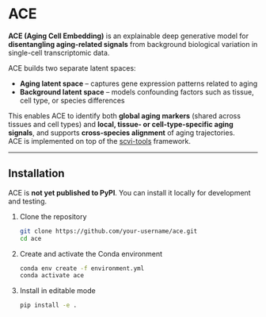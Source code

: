 # ACE

**ACE (Aging Cell Embedding)** is an explainable deep generative model for **disentangling aging-related signals** from background biological variation in single-cell transcriptomic data.  

ACE builds two separate latent spaces:
- **Aging latent space** – captures gene expression patterns related to aging  
- **Background latent space** – models confounding factors such as tissue, cell type, or species differences  

This enables ACE to identify both **global aging markers** (shared across tissues and cell types) and **local, tissue- or cell-type-specific aging signals**, and supports **cross-species alignment** of aging trajectories.  
ACE is implemented on top of the [scvi-tools](https://scvi-tools.org/) framework.

---

## Installation

ACE is **not yet published to PyPI**. You can install it locally for development and testing.

1. Clone the repository
   ```bash
   git clone https://github.com/your-username/ace.git
   cd ace
   ```
2. Create and activate the Conda environment
   ```bash
   conda env create -f environment.yml
   conda activate ace
   ```
3. Install in editable mode
   ```bash
   pip install -e .
   ```
